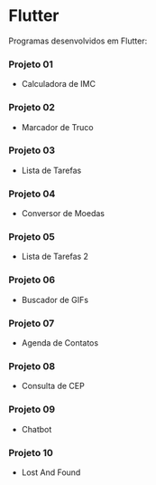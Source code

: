 # Flutter

Programas desenvolvidos em Flutter:

### Projeto 01 
- Calculadora de IMC

### Projeto 02
- Marcador de Truco

### Projeto 03
- Lista de Tarefas

### Projeto 04
- Conversor de Moedas

### Projeto 05
- Lista de Tarefas 2

### Projeto 06
- Buscador de GIFs

### Projeto 07
- Agenda de Contatos

### Projeto 08
- Consulta de CEP

### Projeto 09
- Chatbot

### Projeto 10
- Lost And Found



